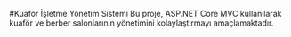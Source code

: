 #Kuaför İşletme Yönetim Sistemi
Bu proje, ASP.NET Core MVC kullanılarak kuaför ve berber salonlarının yönetimini kolaylaştırmayı amaçlamaktadır.
